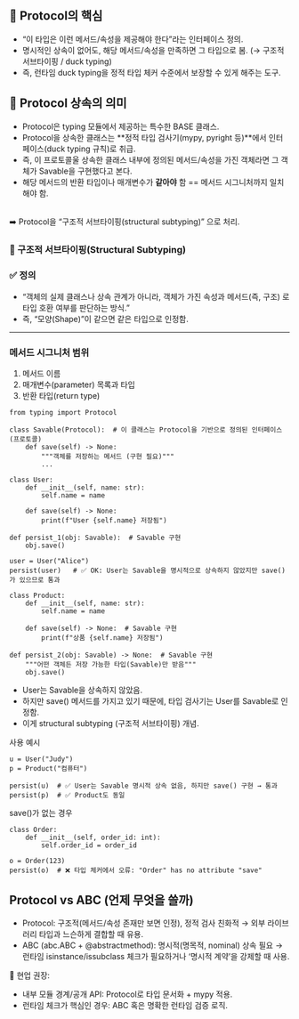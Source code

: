 ## 🔹 Protocol의 핵심
- “이 타입은 이런 메서드/속성을 제공해야 한다”라는 인터페이스 정의.
- 명시적인 상속이 없어도, 해당 메서드/속성을 만족하면 그 타입으로 봄. (→ 구조적 서브타이핑 / duck typing)
- 즉, 런타임 duck typing을 정적 타입 체커 수준에서 보장할 수 있게 해주는 도구.

## 🔹 Protocol 상속의 의미
- Protocol은 typing 모듈에서 제공하는 특수한 BASE 클래스.
- Protocol을 상속한 클래스는 **정적 타입 검사기(mypy, pyright 등)**에서 인터페이스(duck typing 규칙)로 취급.
- 즉, 이 프로토콜울 상속한 클래스 내부에 정의된 메서드/속성을 가진 객체라면 그 객체가 Savable을 구현했다고 본다.
- 해당 메서드의 반환 타입이나 매개변수가 **같아야** 함 == 메서드 시그니처까지 일치해야 함.
<br>
➡️ Protocol을 “구조적 서브타이핑(structural subtyping)” 으로 처리.

### 🧩 구조적 서브타이핑(Structural Subtyping)

### ✅ 정의
- “객체의 실제 클래스나 상속 관계가 아니라, 객체가 가진 속성과 메서드(즉, 구조) 로 타입 호환 여부를 판단하는 방식.”
- 즉, “모양(Shape)”이 같으면 같은 타입으로 인정함.

---

### 메서드 시그니처 범위
1.	메서드 이름
2.	매개변수(parameter) 목록과 타입
3.	반환 타입(return type)

```
from typing import Protocol

class Savable(Protocol):  # 이 클래스는 Protocol을 기반으로 정의된 인터페이스(프로토콜)
    def save(self) -> None:
        """객체를 저장하는 메서드 (구현 필요)"""
        ...

class User:
    def __init__(self, name: str):
        self.name = name
    
    def save(self) -> None:
        print(f"User {self.name} 저장됨")

def persist_1(obj: Savable):  # Savable 구현
    obj.save()

user = User("Alice")
persist(user)   # ✅ OK: User는 Savable을 명시적으로 상속하지 않았지만 save()가 있으므로 통과

class Product:
    def __init__(self, name: str):
        self.name = name
    
    def save(self) -> None:  # Savable 구현
        print(f"상품 {self.name} 저장됨")

def persist_2(obj: Savable) -> None:  # Savable 구현
    """어떤 객체든 저장 가능한 타입(Savable)만 받음"""
    obj.save()
```
- User는 Savable을 상속하지 않았음.
- 하지만 save() 메서드를 가지고 있기 때문에, 타입 검사기는 User를 Savable로 인정함.
- 이게 structural subtyping (구조적 서브타이핑) 개념.
  
사용 예시
```
u = User("Judy")
p = Product("컴퓨터")

persist(u)  # ✅ User는 Savable 명시적 상속 없음, 하지만 save() 구현 → 통과
persist(p)  # ✅ Product도 동일
```
save()가 없는 경우
```
class Order:
    def __init__(self, order_id: int):
        self.order_id = order_id

o = Order(123)
persist(o)  # ❌ 타입 체커에서 오류: "Order" has no attribute "save"
```

## Protocol vs ABC (언제 무엇을 쓸까)
- Protocol: 구조적(메서드/속성 존재만 보면 인정), 정적 검사 친화적 → 외부 라이브러리 타입과 느슨하게 결합할 때 유용.
- ABC (abc.ABC + @abstractmethod): 명시적(명목적, nominal) 상속 필요 → 런타임 isinstance/issubclass 체크가 필요하거나 ‘명시적 계약’을 강제할 때 사용.

🔷 현업 권장:
- 내부 모듈 경계/공개 API: Protocol로 타입 문서화 + mypy 적용.
- 런타임 체크가 핵심인 경우: ABC 혹은 명확한 런타임 검증 로직.
